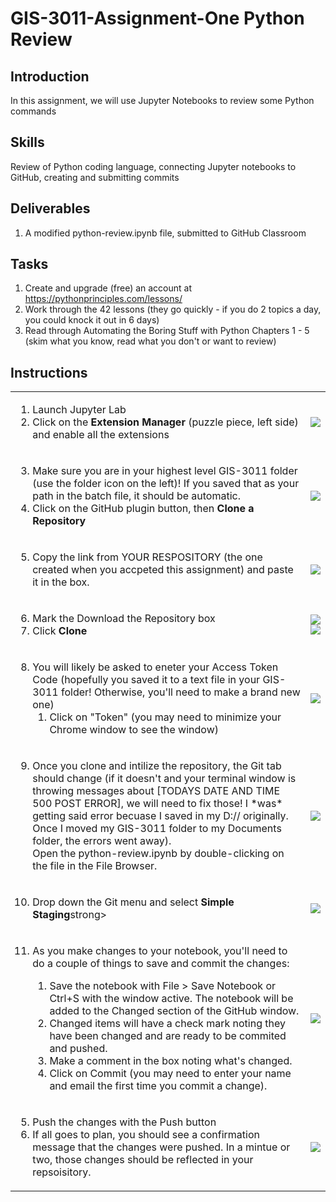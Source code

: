 # GIS-3011-Assignment-One Python Review
## Introduction
In this assignment, we will use Jupyter Notebooks to review some Python commands
## Skills
Review of Python coding language, connecting Jupyter notebooks to GitHub, creating and submitting commits
## Deliverables
1. A modified python-review.ipynb file, submitted to GitHub Classroom

 ## Tasks
 
1. Create and upgrade (free) an account at https://pythonprinciples.com/lessons/
2. Work through the 42 lessons (they go quickly - if you do 2 topics a day, you could knock it out in 6 days)
3. Read through Automating the Boring Stuff with Python Chapters 1 - 5 (skim what you know, read what you don't or want to review)

## Instructions
<table><tbody><tr><td>
<ol><li>Launch Jupyter Lab
<li>Click on the <strong>Extension Manager</strong> (puzzle piece, left side) and enable all the extensions</td>
<td><img src="https://lh3.googleusercontent.com/pw/AL9nZEUG6-8rzWYUVPBramUp6L9gYnj7Sa7tDtP7z2KvBJtxawVHr4ZyZPRks4UKTxj9kHbtinNJLao_DnSzHGCHSHCMfN6g0yWugLfUldVPXyWVDvOK0sPApnbSAqc3Yy6IYOuQo5KajZlV_xlo9qrPZWTx=w1205-h749-no?authuser=0" /></td></tr>
<tr><td><ol start="3">
<li>Make sure you are in your highest level GIS-3011 folder (use the folder icon on the left)! If you saved that as your path in the batch file, it should be automatic.
<li>Click on the GitHub plugin button, then <strong>Clone a Repository</strong></ol></td>
<td><img src="https://lh3.googleusercontent.com/pw/AL9nZEVSA9c1Z2Be_yNdK3PscYY3cM3-tcCSsRnmWt9s0I_avIXUJr_IbwDj6Ig6pKs4hfJOuoSxHiR_ToriEiPDh0-ekH9OLXeilSib1NhZtv3D_USg5sf4A7wmSR8kavFtDJ-Z9-YtnyGQKLQsa4TEy8Uz=w1205-h749-no?authuser=0" /></td></tr>
<tr><td><ol start="5"><li>Copy the link from YOUR RESPOSITORY (the one created when you accpeted this assignment) and paste it in the box.
</td><td>
<img src="https://lh3.googleusercontent.com/pw/AL9nZEW5qbBEJYcCZ-kyh5P5PnnQKPV-fH1tjcQNZGaQuZ6EwjMDE9l1so7fHpUDHbagYnq-_IuZiZXfb--g5bfMJ6GB78t9aJDqHEvruupIVjrZyeuOiJDmoFW0USErT7NNE7HAiEVjXm_ZRXx4cBJ5SCfA=w1896-h754-no?authuser=0" /></td></tr>
<tr><td><ol start="6">
<li>Mark the Download the Repository box
<li>Click <strong>Clone</strong>
</td><td><img src="https://lh3.googleusercontent.com/pw/AMWts8BH_ZgKouM3G28QiEiXdO3OufS7rNun1ACoZ8nj3cABIPM4C1gxprqGmiPFnI-m04gLsWDn14QI_haz098wnKagqgWkdZfYDUm6sB5Lya77eK5EEw4uULnm1ZQfLg1EQswNQKbW-azkyJCl-TJEdl4v=w414-h363-s-no?authuser=1" /></br>
<img src="https://lh3.googleusercontent.com/pw/AL9nZEVOAPZCWFKRZ-XnV0n1yzxgKwaPFbpqF_SDxbaR4l-H-xcHXNu97qRyDB_EbwWqvMbW8OJJ3GxWh_przKtQlgogCQCepDan7Er5Kxb3sZKJUhfGKyDcgC0Y97aHhoirxcRT2uHgHseL483C2KZYfVWE=w307-h237-no?authuser=0" /></td></tr>
<tr><td><ol start="8"><li>You will likely be asked to eneter your Access Token Code (hopefully you saved it to a text file in your GIS-3011 folder! Otherwise, you'll need to make a brand new one)<ol><li>Click on "Token" (you may need to minimize your Chrome window to see the window)</li></ol></td>
<td><img src="https://lh3.googleusercontent.com/pw/AL9nZEV7XxHI9FhdGYxDWYWnRQEG9ZAUHeKPr1wu0DFr7gfdAI2wF8JxnczhWoU0FrknbhQQHE_JQvu1F-ek3y7xg0-eDNXr-KogvmZ9MRye9uGfqAHenRiGW1cJzuti0i1e3WeqGt9wpEX_yaVqtH1Tc0Dh=w304-h226-no?authuser=0" /></td></tr>
<tr><td><ol start="9"><li>Once you clone and intilize the repository, the Git tab should change (if it doesn't and your terminal window is throwing messages about [TODAYS DATE AND TIME 500 POST ERROR], we will need to fix those! I *was* getting said error becuase I saved in my D:// originally. Once I moved my GIS-3011 folder to my Documents folder, the errors went away).<br /> Open the python-review.ipynb by double-clicking on the file in the File Browser.</td>
<td><img src="https://lh3.googleusercontent.com/pw/ABLVV87-JjnBJVEOLxGrI19N72FRb3S32VsbZAjdJ0-qx2Ii-QDIa73I5zQ3O4lMXDlBHeWWeGcEExxOkbweVItKaLLm5d59l0_F0RU6olPBCwjittCxygiYbwrtN3ITGc6PtNE2d-2iybadzQYaeMZ7FFsb=w1286-h738-s-no-gm?authuser=0" /></td></tr>
 <tr><td><ol start="10"><li>Drop down the Git menu and select <strong>Simple Staging</strong>strong></strong></li></ol></td><td><img src="https://lh3.googleusercontent.com/pw/ABLVV86lcOn88fyfyXhOzwSblbXdi5sIY1cjaLgVa9nQdkpEldLrOBppE70eKpNqwoG9isQopmmElfAd2QdnNuTrKw_KTb_GbXtwRO-mG-RMn0V6ZgyaOYHRho-jS1Dgz5AFcpSUK478zOcsGPTJHrzJM_6_=w1286-h738-s-no-gm?authuser=0" /></td></tr>
<tr><td><ol start="11"><li>As you make changes to your notebook, you'll need to do a couple of things to save and commit the changes:</li>
<ol><li>Save the notebook with File > Save Notebook or Ctrl+S with the window active. The notebook will be added to the Changed section of the GitHub window.
<li>Changed items will have a check mark noting they have been changed and are ready to be commited and pushed.</li><li>Make a comment in the box noting what's changed.</li><li>Click on Commit (you may need to enter your name and email the first time you commit a change).</li></ol></ol>
</td><td>
<img src="https://lh3.googleusercontent.com/pw/ABLVV869jINObRqF5Vryn7q6MUx0ez_Vxd2PFF9pMMo04o5gpnP55Lrq9SPXJme5qhaRRAKxFyvHY8tdE9mU_J2ZmLtCsMk17cLX60NEX3ORQt4s81FUjVhivTmPMRqwNpAu8hdVJgKkHdAyv0q9QcLSoxyI=w1234-h712-s-no-gm?authuser=0" /></td></tr>
<tr><td><ol start="5"><li>Push the changes with the Push button</li><li>If all goes to plan, you should see a confirmation message that the changes were pushed. In a mintue or two, those changes should be reflected in your repsoisitory.</li></ol></td><td>
<img src="https://lh3.googleusercontent.com/pw/ABLVV841GuqBoQ0Et9QSjJWtL9BQMt98qCsaQfJmXN_Eh5ALpgYRqe_ULO6Z_8yRNgZ1Zslw2vYQcD3idJ_ttHqsivhVrWQQnLB9IfPgfAn56WgoLPdFgcB7D-Bn9RnsCGJITJqBmq7VfvYkGEgf0mBqP0aZ=w1119-h643-s-no-gm?authuser=0" /></td></tr>
</tbody></table>
